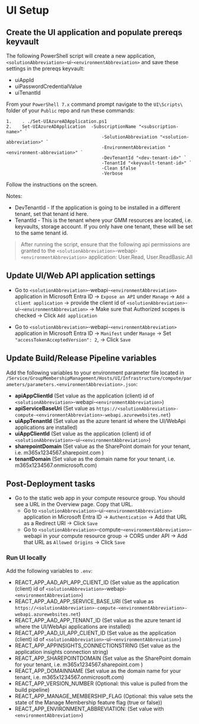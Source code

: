 # UI Setup

## Create the UI application and populate prereqs keyvault

The following PowerShell script will create a new application, `<solutionAbbreviation>`-ui-`<environmentAbbreviation>` and save these settings in the prereqs keyvault:

-   uiAppId
-   uiPasswordCredentialValue
-   uiTenantId

From your `PowerShell 7.x` command prompt navigate to the `UI\Scripts\` folder of your `Public` repo and run these commands:

    1.    . ./Set-UIAzureADApplication.ps1
    2.    Set-UIAzureADApplication	-SubscriptionName "<subscription-name>" `
                                        -SolutionAbbreviation "<solution-abbreviation>" `
                                        -EnvironmentAbbreviation "<environment-abbreviation>" `
                                        -DevTenantId "<dev-tenant-id>" `
                                        -TenantId "<keyvault-tenant-id>" `
                                        -Clean $false `
                                        -Verbose
Follow the instructions on the screen.

Notes:
- DevTenantId <app-tenant-id> - If the application is going to be installed in a different tenant, set that tenant id here.
- TenantId <keyvault-tenant-id> - This is the tenant where your GMM resources are located, i.e. keyvaults, storage account. If you only have one tenant, these will be set to the same tenant id.

> After running the script, ensure that the following api permissions are granted to the `<solutionAbbreviation>`-webapi-`<environmentAbbreviation>` application: User.Read, User.ReadBasic.All

## Update UI/Web API application settings

- Go to `<solutionAbbreviation>`-webapi-`<environmentAbbreviation>` application in Microsoft Entra ID -> `Expose an API` under `Manage` -> `Add a client application` -> provide the client id of `<solutionAbbreviation>`-ui-`<environmentAbbreviation>` -> Make sure that Authorized scopes is checked -> Click `Add application`

- Go to `<solutionAbbreviation>`-webapi-`<environmentAbbreviation>` application in Microsoft Entra ID -> `Manifest` under `Manage` -> Set `"accessTokenAcceptedVersion": 2`, -> Click `Save`

## Update Build/Release Pipeline variables

Add the following variables to your environment parameter file located in `/Service/GroupMembershipManagement/Hosts/UI/Infrastructure/compute/parameters/parameters.<environmentAbbreviation>.json`:

- **apiAppClientId** (Set value as the application (client) id of `<solutionAbbreviation>`-webapi-`<environmentAbbreviation>`)
- **apiServiceBaseUri** (Set value as `https://<solutionAbbreviation>-compute-<environmentAbbreviation>-webapi.azurewebsites.net`)
- **uiAppTenantId** (Set value as the azure tenant id where the UI/WebApi applications are installed)
- **uiAppClientId** (Set value as the application (client) id of `<solutionAbbreviation>`-ui-`<environmentAbbreviation>`)
- **sharepointDomain** (Set value as the SharePoint domain for your tenant, i.e. m365x1234567.sharepoint.com )
- **tenantDomain** (Set value as the domain name for your tenant, i.e. m365x1234567.onmicrosoft.com)

## Post-Deployment tasks

* Go to the static web app in your compute resource group. You should see a URL in the Overview page. Copy that URL.
    * Go to `<solutionAbbreviation>`-ui-`<environmentAbbreviation>` application in Microsoft Entra ID -> `Authentication` -> Add that URL as a Redirect URI -> Click `Save`
    * Go to `<solutionAbbreviation>`-compute-`<environmentAbbreviation>`-webapi in your compute resource group -> CORS under API -> Add that URL as `Allowed Origins` -> Click `Save`

### Run UI locally

Add the following variables to `.env`:

- REACT_APP_AAD_API_APP_CLIENT_ID (Set value as the application (client) id of `<solutionAbbreviation>`-webapi-`<environmentAbbreviation>`)
- REACT_APP_AAD_APP_SERVICE_BASE_URI (Set value as `https://<solutionAbbreviation>-compute-<environmentAbbreviation>-webapi.azurewebsites.net`)
- REACT_APP_AAD_APP_TENANT_ID (Set value as the azure tenant id where the UI/WebApi applications are installed)
- REACT_APP_AAD_UI_APP_CLIENT_ID (Set value as the application (client) id of `<solutionAbbreviation>`-ui-`<environmentAbbreviation>`)
- REACT_APP_APPINSIGHTS_CONNECTIONSTRING (Set value as the application insights connection string)
- REACT_APP_SHAREPOINTDOMAIN (Set value as the SharePoint domain for your tenant, i.e. m365x1234567.sharepoint.com )
- REACT_APP_DOMAINNAME (Set value as the domain name for your tenant, i.e. m365x1234567.onmicrosoft.com)
- REACT_APP_VERSION_NUMBER (Optional: this value is pulled from the build pipeline)
- REACT_APP_MANAGE_MEMBERSHIP_FLAG (Optional: this value sets the state of the Manage Membership feature flag (true or false))
- REACT_APP_ENVIRONMENT_ABBREVIATION: (Set value with `<environmentAbbreviation>`)
